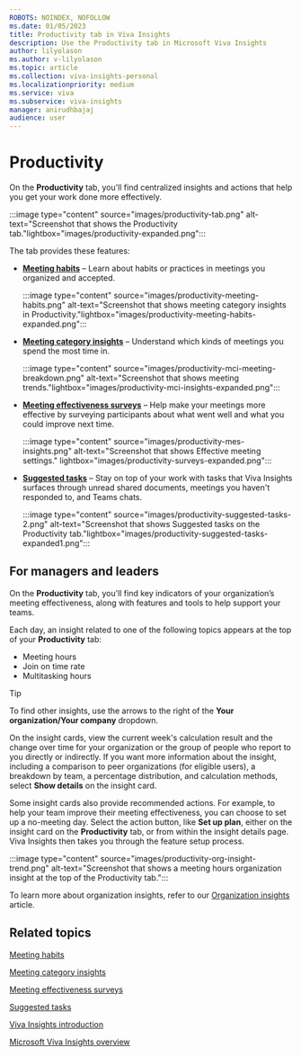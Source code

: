 ```yaml
---
ROBOTS: NOINDEX, NOFOLLOW
ms.date: 01/05/2023
title: Productivity tab in Viva Insights
description: Use the Productivity tab in Microsoft Viva Insights
author: lilyolason
ms.author: v-lilyolason
ms.topic: article
ms.collection: viva-insights-personal
ms.localizationpriority: medium 
ms.service: viva
ms.subservice: viva-insights
manager: anirudhbajaj
audience: user
---
```


# Productivity

On the **Productivity** tab, you'll find centralized insights and actions that help you get your work done more effectively.

:::image type="content" source="images/productivity-tab.png" alt-text="Screenshot that shows the Productivity tab."lightbox="images/productivity-expanded.png":::

The tab provides these features:

* [**Meeting habits**](meeting-habits.md) – Learn about habits or practices in meetings you organized and accepted.

    :::image type="content" source="images/productivity-meeting-habits.png" alt-text="Screenshot that shows meeting category insights in Productivity."lightbox="images/productivity-meeting-habits-expanded.png":::

* [**Meeting category insights**](meeting-category-insights.md) – Understand which kinds of meetings you spend the most time in.

    :::image type="content" source="images/productivity-mci-meeting-breakdown.png" alt-text="Screenshot that shows meeting trends."lightbox="images/productivity-mci-insights-expanded.png":::

* [**Meeting effectiveness surveys**](meeting-effectiveness-surveys.md) – Help make your meetings more effective by surveying participants about what went well and what you could improve next time.

    :::image type="content" source="images/productivity-mes-insights.png" alt-text="Screenshot that shows Effective meeting settings." lightbox="images/productivity-surveys-expanded.png":::

* [**Suggested tasks**](suggested-tasks.md) – Stay on top of your work with tasks that Viva Insights surfaces through unread shared documents, meetings you haven't responded to, and Teams chats. 

    :::image type="content" source="images/productivity-suggested-tasks-2.png" alt-text="Screenshot that shows Suggested tasks on the Productivity tab."lightbox="images/productivity-suggested-tasks-expanded1.png":::

## For managers and leaders

On the **Productivity** tab, you'll find key indicators of your organization’s meeting effectiveness, along with features and tools to help support your teams.

Each day, an insight related to one of the following topics appears at the top of your **Productivity** tab:

* Meeting hours
* Join on time rate
* Multitasking hours

>[!Tip]
>To find other insights, use the arrows to the right of the **Your organization/Your company** dropdown.

On the insight cards, view the current week's calculation result and the change over time for your organization or the group of people who report to you directly or indirectly. If you want more information about the insight, including a comparison to peer organizations (for eligible users), a breakdown by team, a percentage distribution, and calculation methods, select **Show details** on the insight card.

Some insight cards also provide recommended actions. For example, to help your team improve their meeting effectiveness, you can choose to set up a no-meeting day. Select the action button, like **Set up plan**, either on the insight card on the **Productivity** tab, or from within the insight details page. Viva Insights then takes you through the feature setup process.  

:::image type="content" source="images/productivity-org-insight-trend.png" alt-text="Screenshot that shows a meeting hours organization insight at the top of the Productivity tab.":::


To learn more about organization insights, refer to our [Organization insights](../../../org-team-insights/new/org-insights.md) article.


## Related topics

[Meeting habits](meeting-habits.md)

[Meeting category insights](meeting-category-insights.md)

[Meeting effectiveness surveys](meeting-effectiveness-surveys.md)

[Suggested tasks](suggested-tasks.md)

[Viva Insights introduction](../introduction.md)

[Microsoft Viva Insights overview](../introduction.md)

